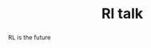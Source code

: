 ---
datetime: 2025-01-01 14:30
speakers: John Smith
title: Rl talk
abstract: RL is the future
bio: John Smith is an RL legend
links:
    - href: https://example.com
      name: Test
---